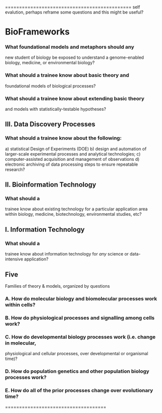 =============================================
self evalution, perhaps reframe some questions and this might be useful?
# BioFrameworks

### What foundational models and metaphors should any
new student of biology be exposed to understand a
genome-enabled biology, medicine, or environmental biology?

### What should a trainee know about basic theory and
foundational models of biological processes?

### What should a trainee know about extending basic theory
and models with statistically-testable hypotheses?

## III. Data Discovery Processes

### What should a trainee know about the following:
  a) statistical Design of Experiments (DOE)
  b) design and automation of larger-scale experimental processes and analytical technologies;
  c) computer-assisted acquisition and management of observations
  d) electronic archiving of data processing steps to ensure repeatable research?


## II. Bioinformation Technology

### What should a
trainee know
about existing
technology for
a particular
application area
within biology,
medicine,
biotechnology,
environmental
studies,
etc?

## I. Information Technology

### What should a
trainee know
about information
technology for
*any* science or
data-intensive
application?

## Five
Families
of
theory &
models,
organized
by
questions

### A. How do molecular biology and biomolecular processes work within cells?

### B. How do physiological processes and signalling among cells work?

### C. How do developmental biology processes work (i.e. change in molecular,
physiological and cellular processes, over developmental or organismal time)?

### D. How do population genetics and other population biology processes work?

### E. How do all of the prior processes change over evolutionary time?

====================================
